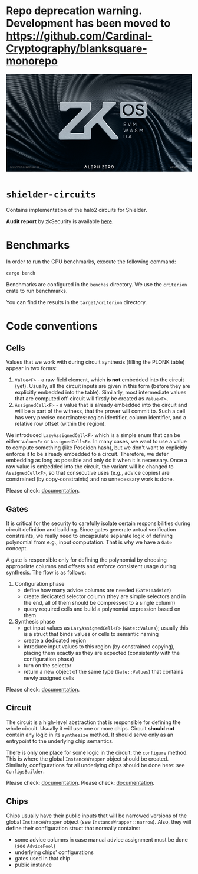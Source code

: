 # Repo deprecation warning. Development has been moved to https://github.com/Cardinal-Cryptography/blanksquare-monorepo

[![LOGO][logo]][aleph-homepage]


# `shielder-circuits`

Contains implementation of the halo2 circuits for Shielder.

**Audit report** by zkSecurity is available [here](https://reports.zksecurity.xyz/reports/aleph-zero-shielder/).

# Benchmarks

In order to run the CPU benchmarks, execute the following command:

```bash
cargo bench
```

Benchmarks are configured in the `benches` directory. We use the `criterion` crate to run benchmarks.

You can find the results in the `target/criterion` directory.

# Code conventions

## Cells

Values that we work with during circuit synthesis (filling the PLONK table) appear in two forms:
1. `Value<F>` - a raw field element, which **is not** embedded into the circuit (yet).
Usually, all the circuit inputs are given in this form (before they are explicitly embedded into the table).
Similarly, most intermediate values that are computed off-circuit will firstly be created as `Value<F>`.
2. `AssignedCell<F>` - a value that is already embedded into the circuit and will be a part of the witness, that the prover will commit to.
Such a cell has very precise coordinates: region identifier, column identifier, and a relative row offset (within the region).

We introduced `LazyAssignedCell<F>` which is a simple enum that can be either `Value<F>` or `AssignedCell<F>`.
In many cases, we want to use a value to compute something (like Poseidon hash), but we don't want to explicitly enforce it to be already embedded to a circuit.
Therefore, we defer embedding as long as possible and only do it when it is necessary.
Once a raw value is embedded into the circuit, the variant will be changed to `AssignedCell<F>`, so that consecutive uses (e.g., advice copies) are constrained (by copy-constraints) and no unnecessary work is done.

Please check: [documentation](src/lazy_assigned_cell.rs).

## Gates

It is critical for the security to carefully isolate certain responsibilities during circuit definition and building.
Since gates generate actual verification constraints, we really need to encapsulate separate logic of defining polynomial from e.g., input computation.
That is why we have a `Gate` concept.

A gate is responsible only for defining the polynomial by choosing appropriate columns and offsets and enforce consistent usage during synthesis.
The flow is as follows:
1. Configuration phase
   - define how many advice columns are needed (`Gate::Advice`)
   - create dedicated selector column (they are simple selectors and in the end, all of them should be compressed to a single column)
   - query required cells and build a polynomial expression based on them
2. Synthesis phase
   - get input values as `LazyAssignedCell<F>` (`Gate::Values`); usually this is a struct that binds values or cells to semantic naming
   - create a dedicated region
   - introduce input values to this region (by constrained copying), placing them exactly as they are expected (consistently with the configuration phase)
   - turn on the selector
   - return a new object of the same type (`Gate::Values`) that contains newly assigned cells

Please check: [documentation](src/gates/mod.rs).

## Circuit

The circuit is a high-level abstraction that is responsible for defining the whole circuit.
Usually it will use one or more chips.
Circuit **should not** contain any logic in its `synthesize` method.
It should serve only as an entrypoint to the underlying chip semantics.

There is only one place for some logic in the circuit: the `configure` method.
This is where the global `InstanceWrapper` object should be created.
Similarly, configurations for all underlying chips should be done here: see `ConfigsBuilder`.

Please check: [documentation](src/instance_wrapper.rs).
Please check: [documentation](src/config_builder.rs).

## Chips

Chips usually have their public inputs that will be narrowed versions of the global `InstanceWrapper` object (see `InstanceWrapper::narrow`).
Also, they will define their configuration struct that normally contains:
 - some advice columns in case manual advice assignment must be done (see `AdvicePool`)
 - underlying chips' configurations
 - gates used in that chip
 - public instance

[aleph-homepage]: https://alephzero.org
[logo]: logo.png
